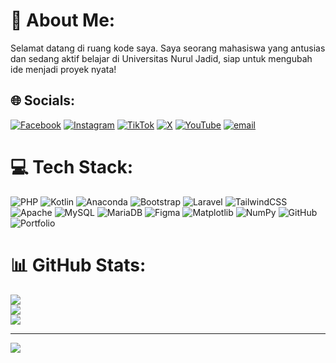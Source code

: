 # 💫 About Me:
Selamat datang di ruang kode saya. Saya seorang mahasiswa yang antusias dan sedang aktif belajar di Universitas Nurul Jadid, siap untuk mengubah ide menjadi proyek nyata!


## 🌐 Socials:
[![Facebook](https://img.shields.io/badge/Facebook-%231877F2.svg?logo=Facebook&logoColor=white)](https://facebook.com/QudusAlAdnan) [![Instagram](https://img.shields.io/badge/Instagram-%23E4405F.svg?logo=Instagram&logoColor=white)](https://instagram.com/qudus_adnan) [![TikTok](https://img.shields.io/badge/TikTok-%23000000.svg?logo=TikTok&logoColor=white)](https://tiktok.com/@@qudusaladnann) [![X](https://img.shields.io/badge/X-black.svg?logo=X&logoColor=white)](https://x.com/@qudusss) [![YouTube](https://img.shields.io/badge/YouTube-%23FF0000.svg?logo=YouTube&logoColor=white)](https://youtube.com/@@qudusaladnan) [![email](https://img.shields.io/badge/Email-D14836?logo=gmail&logoColor=white)](mailto:qudusaladnan@gmail.com) 

# 💻 Tech Stack:
![PHP](https://img.shields.io/badge/php-%23777BB4.svg?style=for-the-badge&logo=php&logoColor=white) ![Kotlin](https://img.shields.io/badge/kotlin-%237F52FF.svg?style=for-the-badge&logo=kotlin&logoColor=white) ![Anaconda](https://img.shields.io/badge/Anaconda-%2344A833.svg?style=for-the-badge&logo=anaconda&logoColor=white) ![Bootstrap](https://img.shields.io/badge/bootstrap-%238511FA.svg?style=for-the-badge&logo=bootstrap&logoColor=white) ![Laravel](https://img.shields.io/badge/laravel-%23FF2D20.svg?style=for-the-badge&logo=laravel&logoColor=white) ![TailwindCSS](https://img.shields.io/badge/tailwindcss-%2338B2AC.svg?style=for-the-badge&logo=tailwind-css&logoColor=white) ![Apache](https://img.shields.io/badge/apache-%23D42029.svg?style=for-the-badge&logo=apache&logoColor=white) ![MySQL](https://img.shields.io/badge/mysql-4479A1.svg?style=for-the-badge&logo=mysql&logoColor=white) ![MariaDB](https://img.shields.io/badge/MariaDB-003545?style=for-the-badge&logo=mariadb&logoColor=white) ![Figma](https://img.shields.io/badge/figma-%23F24E1E.svg?style=for-the-badge&logo=figma&logoColor=white) ![Matplotlib](https://img.shields.io/badge/Matplotlib-%23ffffff.svg?style=for-the-badge&logo=Matplotlib&logoColor=black) ![NumPy](https://img.shields.io/badge/numpy-%23013243.svg?style=for-the-badge&logo=numpy&logoColor=white) ![GitHub](https://img.shields.io/badge/github-%23121011.svg?style=for-the-badge&logo=github&logoColor=white) ![Portfolio](https://img.shields.io/badge/Portfolio-%23000000.svg?style=for-the-badge&logo=firefox&logoColor=#FF7139)
# 📊 GitHub Stats:
![](https://github-readme-stats.vercel.app/api?username=qudusAl&theme=neon&hide_border=true&include_all_commits=true&count_private=true)<br/>
![](https://nirzak-streak-stats.vercel.app/?user=qudusAl&theme=neon&hide_border=true)<br/>
![](https://github-readme-stats.vercel.app/api/top-langs/?username=qudusAl&theme=neon&hide_border=true&include_all_commits=true&count_private=true&layout=compact)

---
[![](https://visitcount.itsvg.in/api?id=qudusAl&icon=0&color=1)](https://visitcount.itsvg.in)

<!-- Proudly created with GPRM ( https://gprm.itsvg.in ) -->
